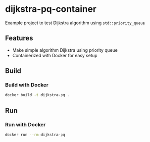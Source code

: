 # dijkstra-pq-container

Example project to test Dijkstra algorithm using `std::priority_queue`

## Features

- Make simple algorithm Dijkstra using priority queue
- Containerized with Docker for easy setup

## Build

### Build with Docker

```bash
docker build -t dijkstra-pq .
```
<!-- 
### Build without Docker

```bash
``` -->

## Run

### Run with Docker

```bash
docker run --rm dijkstra-pq 
```

<!-- ### Run without Docker

```bash
``` -->